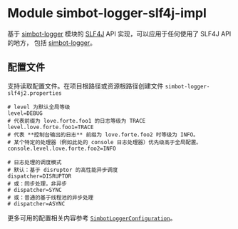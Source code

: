 # Module simbot-logger-slf4j-impl

基于 [simbot-logger](../simbot-logger) 模块的 [SLF4J](http://www.slf4j.org/) API 实现，可以应用于任何使用了 SLF4J API 的地方，
包括 [simbot-logger](../simbot-logger)。


## 配置文件

支持读取配置文件。在项目根路径或资源根路径创建文件 `simbot-logger-slf4j2.properties`

```properties
# level 为默认全局等级
level=DEBUG
# 代表前缀为 love.forte.foo1 的日志等级为 TRACE
level.love.forte.foo1=TRACE
# 代表 **控制台输出的日志** 前缀为 love.forte.foo2 时等级为 INFO。
# 某个特定的处理器（例如此处的 console 日志处理器）优先级高于全局配置。
console.level.love.forte.foo2=INFO

# 日志处理的调度模式
# 默认：基于 disruptor 的高性能异步调度
dispatcher=DISRUPTOR
# 或：同步处理，非异步
# dispatcher=SYNC
# 或：普通的基于线程池的异步处理
# dispatcher=ASYNC
```

更多可用的配置相关内容参考 [`SimbotLoggerConfiguration`](src/main/kotlin/love/forte/simbot/logger/slf4j2/SimbotLoggerConfiguration.kt)。
